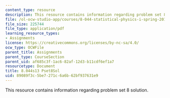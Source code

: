 ```yaml
---
content_type: resource
description: This resource contains information regarding problem set 8 solution.
file: /ol-ocw-studio-app/courses/8-044-statistical-physics-i-spring-2013/89089f3c5be7271c6a6b62bf937631e9_MIT8_044S13_pss8.pdf
file_size: 225744
file_type: application/pdf
learning_resource_types:
- Assignments
license: https://creativecommons.org/licenses/by-nc-sa/4.0/
ocw_type: OCWFile
parent_title: Assignments
parent_type: CourseSection
parent_uid: af685c3f-1ac6-82af-12d3-b11cdf6ef1a7
resourcetype: Document
title: 8.044s13 Pset8Sol
uid: 89089f3c-5be7-271c-6a6b-62bf937631e9
---
```

This resource contains information regarding problem set 8 solution.